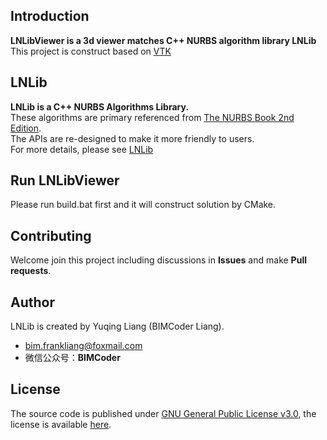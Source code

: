 ## Introduction
**LNLibViewer is a 3d viewer matches C++ NURBS algorithm library LNLib** <br/>This project is construct based on [VTK](https://vtk.org/)

## LNLib
**LNLib is a C++ NURBS Algorithms Library.** <br/>These algorithms are primary referenced from [The NURBS Book 2nd Edition](https://link.springer.com/book/10.1007/978-3-642-97385-7). <br/>The APIs are re-designed to make it more friendly to users.   
For more details, please see [LNLib](https://github.com/BIMCoderLiang/LNLib)

## Run LNLibViewer
Please run build.bat first and it will construct solution by CMake.

## Contributing
Welcome join this project including discussions in **Issues** and make **Pull requests**.

## Author
LNLib is created by Yuqing Liang (BIMCoder Liang).

- bim.frankliang@foxmail.com
- 微信公众号：**BIMCoder**

## License
The source code is published under [GNU General Public License v3.0](https://www.gnu.org/licenses/), the license is available [here](LICENSE).

